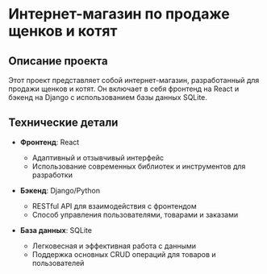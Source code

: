 # Интернет-магазин по продаже щенков и котят

## Описание проекта

Этот проект представляет собой интернет-магазин, разработанный для продажи щенков и котят. Он включает в себя фронтенд на React и бэкенд на Django с использованием базы данных SQLite. 

## Технические детали

- **Фронтенд**: React
  - Адаптивный и отзывчивый интерфейс
  - Использование современных библиотек и инструментов для разработки

- **Бэкенд**: Django/Python
  - RESTful API для взаимодействия с фронтендом
  - Способ управления пользователями, товарами и заказами

- **База данных**: SQLite
  - Легковесная и эффективная работа с данными
  - Поддержка основных CRUD операций для товаров и пользователей

